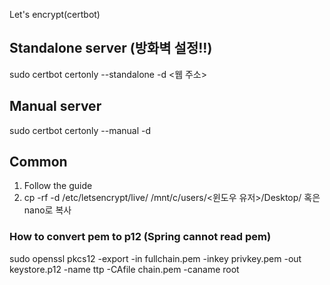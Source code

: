 Let's encrypt(certbot)
## Standalone server (방화벽 설정!!)
sudo certbot certonly --standalone -d <웹 주소>

## Manual server
sudo certbot certonly --manual -d <domain address>

## Common
1. Follow the guide
2. cp -rf -d /etc/letsencrypt/live/ /mnt/c/users/<윈도우 유저>/Desktop/ 혹은 nano로 복사
### How to convert pem to p12 (Spring cannot read pem)
sudo openssl pkcs12 -export -in fullchain.pem -inkey privkey.pem -out keystore.p12 -name ttp -CAfile chain.pem -caname root